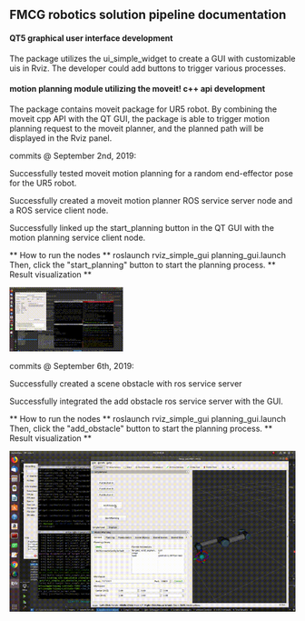 ## **FMCG robotics solution pipeline documentation**

#### **QT5 graphical user interface development**
The package utilizes the ui_simple_widget to create a GUI with customizable uis in Rviz.
The developer could add buttons to trigger various processes.

#### **motion planning module utilizing the moveit! c++ api development**
The package contains moveit package for UR5 robot. By combining the moveit cpp API with the QT GUI, the package is able to
trigger motion planning request to the moveit planner, and the planned path will be displayed in the Rviz panel.

commits @ September 2nd, 2019:

Successfully tested moveit motion planning for a random end-effector pose for the UR5 robot.

Successfully created a moveit motion planner ROS service server node and a ROS service client node.

Successfully linked up the start_planning button in the QT GUI with the motion planning service client node.

** How to run the nodes **
roslaunch rviz_simple_gui planning_gui.launch
Then, click the "start_planning" button to start the planning process.
** Result visualization **

![result](imgs/gui_moveit.gif)


commits @ September 6th, 2019:

Successfully created a scene obstacle with ros service server

Successfully integrated the add obstacle ros service server with the GUI.

** How to run the nodes **
roslaunch rviz_simple_gui planning_gui.launch
Then, click the "add_obstacle" button to start the planning process.
** Result visualization **

![result](imgs/moveit_gui_obstacle.gif)

